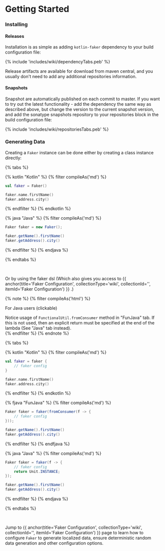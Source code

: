 ---
---

# Getting Started

### Installing

#### Releases

Installation is as simple as adding `kotlin-faker` dependency to your build configuration file:

{% include 'includes/wiki/dependencyTabs.peb' %}

Release artifacts are available for download from maven central, and you usually don't need to add any additional repositories information.

#### Snapshots

Snapshot are automatically published on each commit to master. If you want to try out the latest functionality - add the dependency the same way as described above, but change the version to the current snapshot version, and add the sonatype snapshots repository to your repositories block in the build configuration file:

{% include 'includes/wiki/repositoriesTabs.peb' %}

### Generating Data

Creating a `Faker` instance can be done either by creating a class instance directly:

{% tabs %}

{% kotlin "Kotlin" %}
{% filter compileAs('md') %}
```kotlin
val faker = Faker()

faker.name.firstName()
faker.address.city()
```
{% endfilter %}
{% endkotlin %}

{% java "Java" %}
{% filter compileAs('md') %}
```java
Faker faker = new Faker();

faker.getName().firstName()
faker.getAddress().city()
```
{% endfilter %}
{% endjava %}

{% endtabs %}

<br>

Or by using the faker dsl (Which also gives you access to {{ anchor(title='Faker Configuration', collectionType='wiki', collectionId='', itemId='Faker Configuration') }}
.)

{% note %}
{% filter compileAs('html') %}
<section class="accordions">
  <article class="accordion">
    <div class="accordion-header toggle">
      <p>For Java users (clickable)</p>
    </div>
    <div class="accordion-body">
      <div class="accordion-content">
Notice usage of <code>FunctionalUtil.fromConsumer</code> method in "FunJava" tab. If this is not used, then an explicit return must be specified at the end of the lambda (See "Java" tab instead).
      </div>
    </div>
  </article>
</section>
{% endfilter %}
{% endnote %}

{% tabs %}

{% kotlin "Kotlin" %} {% filter compileAs('md') %}
```kotlin
val faker = faker {
    // faker config
}

faker.name.firstName()
faker.address.city()
```
{% endfilter %} {% endkotlin %}

{% fjava "FunJava" %} {% filter compileAs('md') %}
```java
Faker faker = faker(fromConsumer(f -> {
    // faker config
}));

faker.getName().firstName()
faker.getAddress().city()
```
{% endfilter %} {% endfjava %}

{% java "Java" %} {% filter compileAs('md') %}
```java
Faker faker = faker(f -> {
    // faker config
    return Unit.INSTANCE;
});

faker.getName().firstName()
faker.getAddress().city()
```
{% endfilter %} {% endjava %}

{% endtabs %}

<br>

Jump to {{ anchor(title='Faker Configuration', collectionType='wiki', collectionId='', itemId='Faker Configuration') }} page to learn how to configure `Faker` to generate localized data, ensure deterministic random data generation and other configuration options. 
